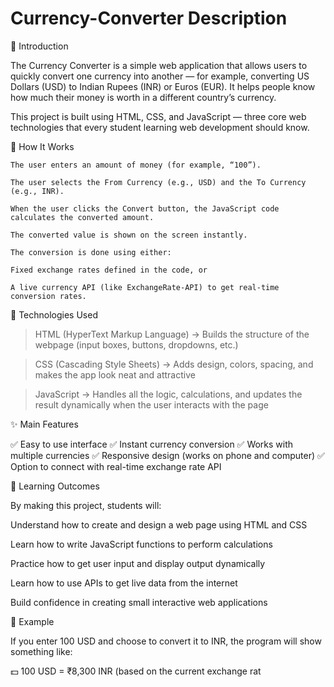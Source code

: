 # Currency-Converter           Description
🧠 Introduction

The Currency Converter is a simple web application that allows users to quickly convert one currency into another — for example, converting US Dollars (USD) to Indian Rupees (INR) or Euros (EUR).
It helps people know how much their money is worth in a different country’s currency.

This project is built using HTML, CSS, and JavaScript — three core web technologies that every student learning web development should know.

🧩 How It Works

    The user enters an amount of money (for example, “100”).
    
    The user selects the From Currency (e.g., USD) and the To Currency (e.g., INR).
    
    When the user clicks the Convert button, the JavaScript code calculates the converted amount.
    
    The converted value is shown on the screen instantly.
    
    The conversion is done using either:
    
    Fixed exchange rates defined in the code, or
    
    A live currency API (like ExchangeRate-API) to get real-time conversion rates.

🧱 Technologies Used

  > HTML (HyperText Markup Language) → Builds the structure of the webpage (input boxes, buttons, dropdowns, etc.)
  
  > CSS (Cascading Style Sheets) → Adds design, colors, spacing, and makes the app look neat and attractive
  
  > JavaScript → Handles all the logic, calculations, and updates the result dynamically when the user interacts with the page

✨ Main Features

✅ Easy to use interface
✅ Instant currency conversion
✅ Works with multiple currencies
✅ Responsive design (works on phone and computer)
✅ Option to connect with real-time exchange rate API

🎯 Learning Outcomes

By making this project, students will:

  Understand how to create and design a web page using HTML and CSS
  
  Learn how to write JavaScript functions to perform calculations
  
  Practice how to get user input and display output dynamically
  
  Learn how to use APIs to get live data from the internet
  
  Build confidence in creating small interactive web applications

💬 Example

If you enter 100 USD and choose to convert it to INR, the program will show something like:

💵 100 USD = ₹8,300 INR (based on the current exchange rat
